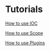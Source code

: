 # Tutorials

[How to use IOC](IOCExample.html)

[How to use Scope](ScopeExample.html)

[How to use Plugins](PluginExample.html)